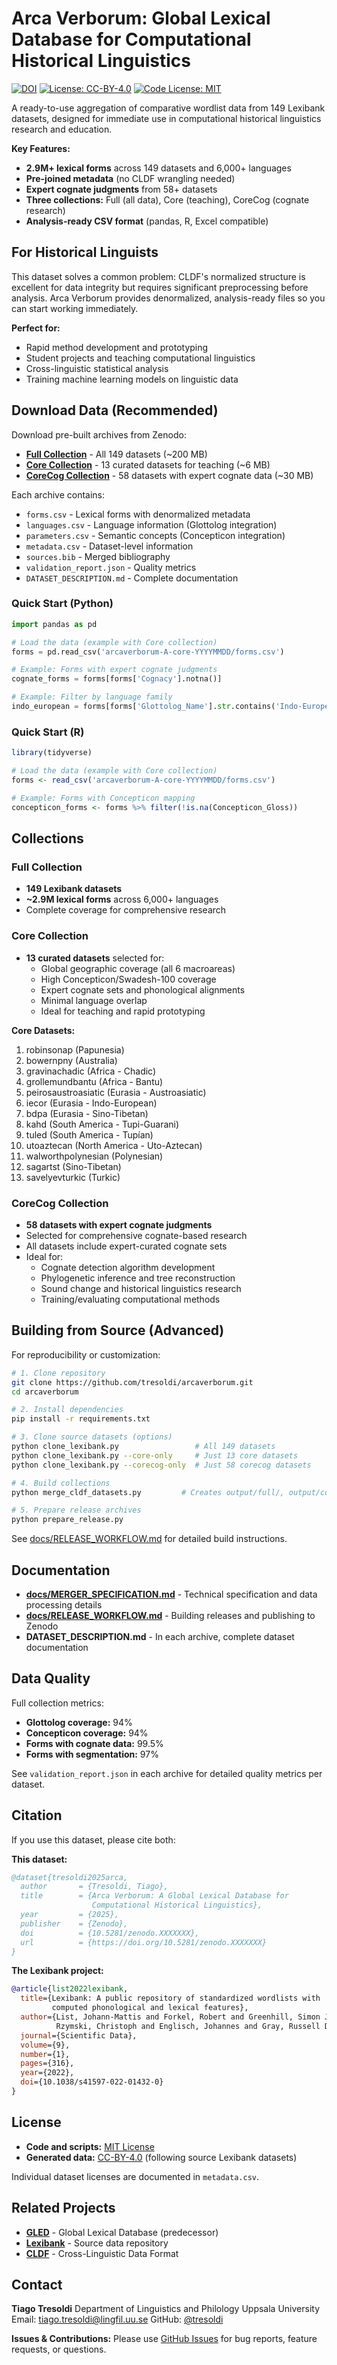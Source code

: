 # Arca Verborum: Global Lexical Database for Computational Historical Linguistics

[![DOI](https://zenodo.org/badge/DOI/10.5281/zenodo.XXXXXXX.svg)](https://doi.org/10.5281/zenodo.XXXXXXX)
[![License: CC-BY-4.0](https://img.shields.io/badge/License-CC%20BY%204.0-lightgrey.svg)](https://creativecommons.org/licenses/by/4.0/)
[![Code License: MIT](https://img.shields.io/badge/Code%20License-MIT-green.svg)](https://opensource.org/licenses/MIT)

A ready-to-use aggregation of comparative wordlist data from 149 Lexibank datasets, designed for immediate use in computational historical linguistics research and education.

**Key Features:**
- **2.9M+ lexical forms** across 149 datasets and 6,000+ languages
- **Pre-joined metadata** (no CLDF wrangling needed)
- **Expert cognate judgments** from 58+ datasets
- **Three collections:** Full (all data), Core (teaching), CoreCog (cognate research)
- **Analysis-ready CSV format** (pandas, R, Excel compatible)

## For Historical Linguists

This dataset solves a common problem: CLDF's normalized structure is excellent for data integrity but requires significant preprocessing before analysis. Arca Verborum provides denormalized, analysis-ready files so you can start working immediately.

**Perfect for:**
- Rapid method development and prototyping
- Student projects and teaching computational linguistics
- Cross-linguistic statistical analysis
- Training machine learning models on linguistic data

## Download Data (Recommended)

Download pre-built archives from Zenodo:

- **[Full Collection](https://doi.org/10.5281/zenodo.XXXXXXX)** - All 149 datasets (~200 MB)
- **[Core Collection](https://doi.org/10.5281/zenodo.XXXXXXX)** - 13 curated datasets for teaching (~6 MB)
- **[CoreCog Collection](https://doi.org/10.5281/zenodo.XXXXXXX)** - 58 datasets with expert cognate data (~30 MB)

Each archive contains:
- `forms.csv` - Lexical forms with denormalized metadata
- `languages.csv` - Language information (Glottolog integration)
- `parameters.csv` - Semantic concepts (Concepticon integration)
- `metadata.csv` - Dataset-level information
- `sources.bib` - Merged bibliography
- `validation_report.json` - Quality metrics
- `DATASET_DESCRIPTION.md` - Complete documentation

### Quick Start (Python)

```python
import pandas as pd

# Load the data (example with Core collection)
forms = pd.read_csv('arcaverborum-A-core-YYYYMMDD/forms.csv')

# Example: Forms with expert cognate judgments
cognate_forms = forms[forms['Cognacy'].notna()]

# Example: Filter by language family
indo_european = forms[forms['Glottolog_Name'].str.contains('Indo-European', na=False)]
```

### Quick Start (R)

```r
library(tidyverse)

# Load the data (example with Core collection)
forms <- read_csv('arcaverborum-A-core-YYYYMMDD/forms.csv')

# Example: Forms with Concepticon mapping
concepticon_forms <- forms %>% filter(!is.na(Concepticon_Gloss))
```

## Collections

### Full Collection
- **149 Lexibank datasets**
- **~2.9M lexical forms** across 6,000+ languages
- Complete coverage for comprehensive research

### Core Collection
- **13 curated datasets** selected for:
  - Global geographic coverage (all 6 macroareas)
  - High Concepticon/Swadesh-100 coverage
  - Expert cognate sets and phonological alignments
  - Minimal language overlap
  - Ideal for teaching and rapid prototyping

**Core Datasets:**
1. robinsonap (Papunesia)
2. bowernpny (Australia)
3. gravinachadic (Africa - Chadic)
4. grollemundbantu (Africa - Bantu)
5. peirosaustroasiatic (Eurasia - Austroasiatic)
6. iecor (Eurasia - Indo-European)
7. bdpa (Eurasia - Sino-Tibetan)
8. kahd (South America - Tupi-Guarani)
9. tuled (South America - Tupían)
10. utoaztecan (North America - Uto-Aztecan)
11. walworthpolynesian (Polynesian)
12. sagartst (Sino-Tibetan)
13. savelyevturkic (Turkic)

### CoreCog Collection
- **58 datasets with expert cognate judgments**
- Selected for comprehensive cognate-based research
- All datasets include expert-curated cognate sets
- Ideal for:
  - Cognate detection algorithm development
  - Phylogenetic inference and tree reconstruction
  - Sound change and historical linguistics research
  - Training/evaluating computational methods

## Building from Source (Advanced)

For reproducibility or customization:

```bash
# 1. Clone repository
git clone https://github.com/tresoldi/arcaverborum.git
cd arcaverborum

# 2. Install dependencies
pip install -r requirements.txt

# 3. Clone source datasets (options)
python clone_lexibank.py                 # All 149 datasets
python clone_lexibank.py --core-only     # Just 13 core datasets
python clone_lexibank.py --corecog-only  # Just 58 corecog datasets

# 4. Build collections
python merge_cldf_datasets.py         # Creates output/full/, output/core/, and output/corecog/

# 5. Prepare release archives
python prepare_release.py
```

See [docs/RELEASE_WORKFLOW.md](docs/RELEASE_WORKFLOW.md) for detailed build instructions.

## Documentation

- **[docs/MERGER_SPECIFICATION.md](docs/MERGER_SPECIFICATION.md)** - Technical specification and data processing details
- **[docs/RELEASE_WORKFLOW.md](docs/RELEASE_WORKFLOW.md)** - Building releases and publishing to Zenodo
- **DATASET_DESCRIPTION.md** - In each archive, complete dataset documentation

## Data Quality

Full collection metrics:
- **Glottolog coverage:** 94%
- **Concepticon coverage:** 94%
- **Forms with cognate data:** 99.5%
- **Forms with segmentation:** 97%

See `validation_report.json` in each archive for detailed quality metrics per dataset.

## Citation

If you use this dataset, please cite both:

**This dataset:**
```bibtex
@dataset{tresoldi2025arca,
  author       = {Tresoldi, Tiago},
  title        = {Arca Verborum: A Global Lexical Database for
                  Computational Historical Linguistics},
  year         = {2025},
  publisher    = {Zenodo},
  doi          = {10.5281/zenodo.XXXXXXX},
  url          = {https://doi.org/10.5281/zenodo.XXXXXXX}
}
```

**The Lexibank project:**
```bibtex
@article{list2022lexibank,
  title={Lexibank: A public repository of standardized wordlists with
         computed phonological and lexical features},
  author={List, Johann-Mattis and Forkel, Robert and Greenhill, Simon J and
          Rzymski, Christoph and Englisch, Johannes and Gray, Russell D},
  journal={Scientific Data},
  volume={9},
  number={1},
  pages={316},
  year={2022},
  doi={10.1038/s41597-022-01432-0}
}
```

## License

- **Code and scripts:** [MIT License](LICENSE)
- **Generated data:** [CC-BY-4.0](https://creativecommons.org/licenses/by/4.0/) (following source Lexibank datasets)

Individual dataset licenses are documented in `metadata.csv`.

## Related Projects

- **[GLED](https://doi.org/10.5334/johd.96)** - Global Lexical Database (predecessor)
- **[Lexibank](https://lexibank.clld.org/)** - Source data repository
- **[CLDF](https://cldf.clld.org/)** - Cross-Linguistic Data Format

## Contact

**Tiago Tresoldi**
Department of Linguistics and Philology
Uppsala University
Email: tiago.tresoldi@lingfil.uu.se
GitHub: [@tresoldi](https://github.com/tresoldi)

**Issues & Contributions:**
Please use [GitHub Issues](https://github.com/tresoldi/arcaverborum/issues) for bug reports, feature requests, or questions.
